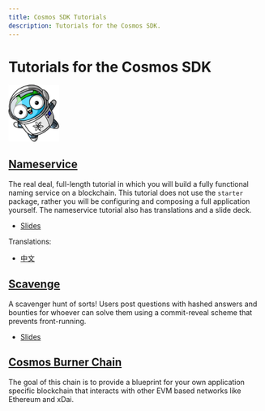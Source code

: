 ```yaml
---
title: Cosmos SDK Tutorials
description: Tutorials for the Cosmos SDK.
---
```


# Tutorials for the Cosmos SDK

<div>
  <img src="./hellochain/space.png" style="max-width: 100px;">
</div>

## [Nameservice](./nameservice/tutorial/00-intro.md)

The real deal, full-length tutorial in which you will build a fully functional naming service on a blockchain. This tutorial does not use the `starter` package, rather you will be configuring and composing a full application yourself.
The nameservice tutorial also has translations and a slide deck.

<!-- - [Live Testnet](https://talkshop.name) -->
- [Slides](https://docs.google.com/presentation/d/1aCMAdkVY-gfgnGNPTygwVk3o68czPQ_VYfvdMy9Ek5Q/edit?usp=sharing)

Translations:

- [中文](./nameservice/README_cn.md)

## [Scavenge](./scavenge/tutorial/01-background.md)

A scavenger hunt of sorts! Users post questions with hashed answers and bounties for whoever can solve them using a commit-reveal scheme that prevents front-running.

- [Slides](https://docs.google.com/presentation/d/1UG_Zi2FxMSWTmRBFhc4exXlJssAPasTq28cpTCHX2Ks/edit?usp=sharing)

## [Cosmos Burner Chain](./burner-chain/00-index.md)

The goal of this chain is to provide a blueprint for your own application specific blockchain that interacts with other EVM based networks like Ethereum and xDai.
